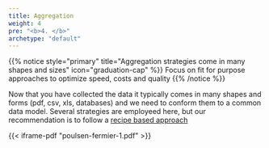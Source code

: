 ```yaml
---
title: Aggregation
weight: 4
pre: "<b>4. </b>"
archetype: "default"
---
```


{{% notice style="primary" title="Aggregation strategies come in many shapes and sizes" icon="graduation-cap" %}}
Focus on fit for purpose approaches to optimize speed, costs and quality 
{{% /notice %}}

Now that you have collected the data it typically comes in many shapes and forms (pdf, csv, xls, databases) and we need to conform them to a common data model.  Several strategies are employeed here, but our recommendation is to follow a [recipe based approach](poulsen-fermier-1.pdf)

{{< iframe-pdf "poulsen-fermier-1.pdf" >}}
